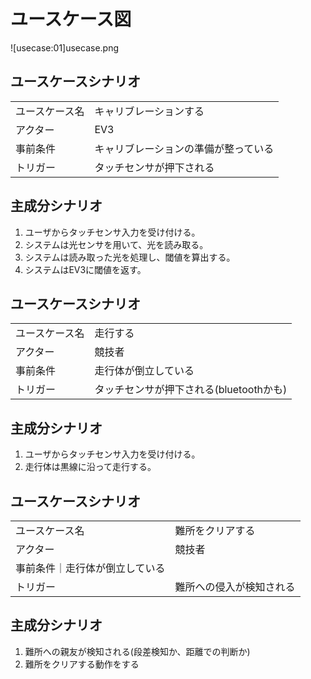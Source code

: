 # ユースケース図

![usecase:01]usecase.png

## ユースケースシナリオ

|   |   |
|---|---|
|ユースケース名|キャリブレーションする|
|アクター|EV3|
|事前条件|キャリブレーションの準備が整っている|
|トリガー|タッチセンサが押下される|

## 主成分シナリオ

1. ユーザからタッチセンサ入力を受け付ける。
2. システムは光センサを用いて、光を読み取る。
3. システムは読み取った光を処理し、閾値を算出する。
4. システムはEV3に閾値を返す。

## ユースケースシナリオ

|   |   |
|---|---|
|ユースケース名|走行する|
|アクター|競技者|
|事前条件|走行体が倒立している|
|トリガー|タッチセンサが押下される(bluetoothかも)|

## 主成分シナリオ

1. ユーザからタッチセンサ入力を受け付ける。
2. 走行体は黒線に沿って走行する。

## ユースケースシナリオ

|   |   |
|---|---|
|ユースケース名|難所をクリアする|
|アクター|競技者|
|事前条件｜走行体が倒立している|
|トリガー|難所への侵入が検知される|

## 主成分シナリオ

1. 難所への親友が検知される(段差検知か、距離での判断か)
2. 難所をクリアする動作をする
